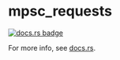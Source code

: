 mpsc\_requests
=============

[![docs.rs badge](https://docs.rs/mpsc_requests/badge.svg)](https://docs.rs/mpsc_requests/latest/mpsc_requests/)

For more info, see [docs.rs](https://docs.rs/mpsc_requests/latest/mpsc_requests/).
